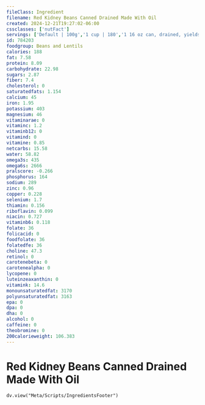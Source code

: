 ```yaml
---
fileClass: Ingredient
filename: Red Kidney Beans Canned Drained Made With Oil
created: 2024-12-21T19:27:02-06:00
cssclasses: ['nutFact']
servings: ['Default | 100g','1 cup | 180','1 16 oz can, drained, yields | 320','1 oz, canned, drained, yields | 20']
id: 784203
foodgroup: Beans and Lentils
calories: 188
fat: 7.58
protein: 8.09
carbohydrate: 22.98
sugars: 2.87
fiber: 7.4
cholesterol: 0
saturatedfats: 1.154
calcium: 45
iron: 1.95
potassium: 403
magnesium: 46
vitaminarae: 0
vitaminc: 1.2
vitaminb12: 0
vitamind: 0
vitamine: 0.85
netcarbs: 15.58
water: 58.82
omega3s: 435
omega6s: 2666
pralscore: -0.266
phosphorus: 164
sodium: 289
zinc: 0.96
copper: 0.228
selenium: 1.7
thiamin: 0.156
riboflavin: 0.099
niacin: 0.727
vitaminb6: 0.118
folate: 36
folicacid: 0
foodfolate: 36
folatedfe: 36
choline: 47.3
retinol: 0
carotenebeta: 0
carotenealpha: 0
lycopene: 0
luteinzeaxanthin: 0
vitamink: 14.6
monounsaturatedfat: 3170
polyunsaturatedfat: 3163
epa: 0
dpa: 0
dha: 0
alcohol: 0
caffeine: 0
theobromine: 0
200calorieweight: 106.383
---
```


# Red Kidney Beans Canned Drained Made With Oil

```dataviewjs
dv.view("Meta/Scripts/IngredientsFooter")
```
